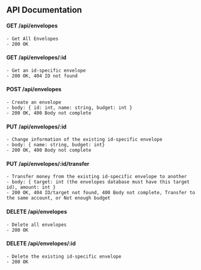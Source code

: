 ## API Documentation

#### GET /api/envelopes 
    - Get All Envelopes
    - 200 OK

#### GET /api/envelopes/:id 
    - Get an id-specific envelope
    - 200 OK, 404 ID not found

#### POST /api/envelopes 
    - Create an envelope 
    - body: { id: int, name: string, budget: int }
    - 200 OK, 400 Body not complete 

#### PUT /api/envelopes/:id 
    - Change information of the existing id-specific envelope 
    - body: { name: string, budget: int}
    - 200 OK, 400 Body not complete

#### PUT /api/envelopes/:id/transfer
    - Transfer money from the existing id-specific envelope to another
    - body: { target: int (the envelopes database must have this target id), amount: int }
    - 200 OK, 404 ID/target not found, 400 Body not complete, Transfer to the same account, or Not enough budget
 
#### DELETE /api/envelopes
    - Delete all envelopes
    - 200 OK

#### DELETE /api/envelopes/:id
    - Delete the existing id-specific envelope
    - 200 OK
